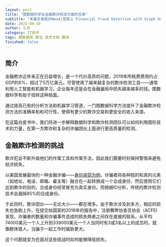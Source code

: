 ```yaml
---
layout: post
title: "图数据科学在金融欺诈检测方面的应用"
subtitle: "本篇文章是对Neo4j官网上'Financial Fraud Detection with Graph Data Science'的翻译"
date: 2021-09-30
author: 七月
category: IT技术
tags: 图数据库 算法 技术文档 翻译
finished: false
---
```


## 简介

金融欺诈近年来正在日益增长，是一个代价高昂的问题，2019年所耗费费用约占GDP的6%，超过了5万亿美元。尽管使用了越来越复杂的欺诈检测工具——通常利用人工智能和机器学习，企业每年还是会在金融骗局中损失越来越多的钱。图数据科学有助于扭转这种局面。

通过提高已有的分析方法和机器学习管道，一门图数据科学方法提升了金融欺诈检测方法的准确率和和可行性，使得有更少的欺诈交易和更安全的收入来源。

在这篇白皮书中，我们将进一步解释数据科学和欺诈检测团队可以如何利用图形技术的力量，在第一方欺诈和复杂的诈骗团伙上面进行更高质量的检测。

## 金融欺诈检测的挑战

欺诈犯会不断升级他们的作案工具和作案手法，因此我们需要时刻保持警惕来避免经济损失。

以美国发展最快的一种金融诈骗——[身份盗窃为例](https://fedpaymentsimprovement.org/wp-content/uploads/frs-synthetic-identity-payments-fraud-white-paper-july-2019.pdf)。诈骗者将各种假的和真的元素（如地址，电话、邮箱、雇主等）融合在一起转换成一个合成身份，然后使用它们达到欺诈的目的。合成身份经常冒充为真实身份。而根据ID分析，传统的欺诈检测技术会漏掉85%的合成身份。

于此同时，欺诈团伙——无论大小——都在增多。由于欺诈涉及到多方，相应的损失也急剧上升。在提交给国家的2018年的报告中，注册舞弊协查员协会（ACFE)发现，诈骗者的数量和诈骗事件造成的损失两者之间存在直接的联系，从平均74000美元一个人上升到339000美元一个人当同时有3或3名以上的成员时。就像群体猎人，当骗子一起工作时威胁更大。

这个问题就变为在面对这些挑战时如何能够降低损失。